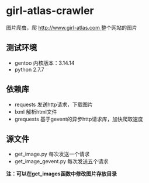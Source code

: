 girl-atlas-crawler
==================

图片爬虫，爬 [http://www.girl-atlas.com ](http://www.girl-atlas.com) 整个网站的图片

## 测试环境 ##

* gentoo 内核版本：3.14.14
* python 2.7.7

## 依赖库 ##

* requests 发送http请求，下载图片
* lxml 解析html文件
* grequests 基于gevent的异步http请求库，加快爬取速度

## 源文件 ##

* get_image.py 每次发送一个请求
* get_image_gevent.py 每次发送五个请求

**注：可以在get_images函数中修改图片存放目录**
